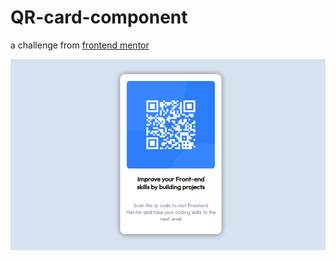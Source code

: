 # QR-card-component
a challenge from [frontend mentor](https://www.frontendmentor.io/home)

![QR card](/images/screenshot.png?raw=true)
